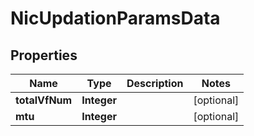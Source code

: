

# NicUpdationParamsData


## Properties

Name | Type | Description | Notes
------------ | ------------- | ------------- | -------------
**totalVfNum** | **Integer** |  |  [optional]
**mtu** | **Integer** |  |  [optional]



